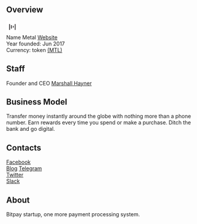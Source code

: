 ## Overview
   ![ logo](../projects/logo/metal.png)  
    Name  Metal 
    [Website](https://www.metalpay.com/)  
    Year founded: Jun 2017  
    Currency: token [(MTL)](https://coinmarketcap.com/assets/metal/)  
## Staff 
   Founder and CEO [Marshall Hayner](../people/marshall_hayner.md)  
## Business Model 
   Transfer money instantly around the globe with nothing more than a phone number. Earn rewards every time you spend or make a purchase. Ditch the bank and go digital.  
## Contacts
   [Facebook](https://www.facebook.com/metalpaysme/)  
   [Blog](https://blog.metalpay.com/) 
   [Telegram](https://t.me/metalpay)  
   [Twitter](https://twitter.com/metalpaysme)	
   [Slack](https://metalpay.chat/)  
## About   
Bitpay startup, one more payment processing system.

